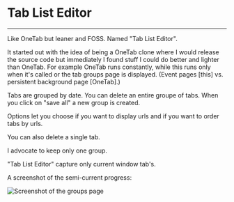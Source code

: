 # Tab List Editor

---

Like OneTab but leaner and FOSS.  Named "Tab List Editor".

It started out with the idea of being a OneTab clone where I would release the
source code but immediately I found stuff I could do better and lighter than
OneTab.  For example OneTab runs constantly, while this runs only when it's
called or the tab groups page is displayed.  (Event pages [this] vs. persistent
background page [OneTab].)

Tabs are grouped by date. You can delete an entire groupe of tabs. When you click on "save all" a new group is created.

Options let you choose if you want to display urls and if you want to order tabs by urls.

You can also delete a single tab.

I advocate to keep only one group.

"Tab List Editor" capture only current window tab's.

A screenshot of the semi-current progress:

![Screenshot of the groups page](/images/TabAnalyzer_Prototype.png)


